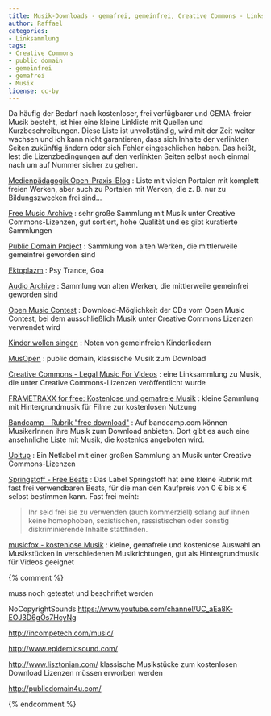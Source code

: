 ```yaml
---
title: Musik-Downloads - gemafrei, gemeinfrei, Creative Commons - Linksammlung
author: Raffael
categories:
- Linksammlung
tags:
- Creative Commons
- public domain
- gemeinfrei
- gemafrei
- Musik
license: cc-by
---
```

Da häufig der Bedarf nach kostenloser, frei verfügbarer und GEMA-freier Musik besteht, ist hier eine kleine Linkliste mit Quellen und Kurzbeschreibungen. Diese Liste ist unvollständig, wird mit der Zeit weiter wachsen und ich kann nicht garantieren, dass sich Inhalte der verlinkten Seiten zukünftig ändern oder sich Fehler eingeschlichen haben. Das heißt, lest die Lizenzbedingungen auf den verlinkten Seiten selbst noch einmal nach um auf Nummer sicher zu gehen.

[Medienpädagogik Open-Praxis-Blog](https://www.medienpaedagogik-praxis.de/kostenlose-medien/freie-musik/)
: Liste mit vielen Portalen mit komplett freien Werken, aber auch zu Portalen mit Werken, die z. B. nur zu Bildungszwecken frei sind...

[Free Music Archive](http://freemusicarchive.org/)
: sehr große Sammlung mit Musik unter Creative Commons-Lizenzen, gut sortiert, hohe Qualität und es gibt kuratierte Sammlungen

[Public Domain Project](http://de.publicdomainproject.org/)
: Sammlung von alten Werken, die mittlerweile gemeinfrei geworden sind

[Ektoplazm](http://www.ektoplazm.com/section/free-music)
: Psy Trance, Goa

[Audio Archive](https://archive.org/details/audio)
: Sammlung von alten Werken, die mittlerweile gemeinfrei geworden sind

[Open Music Contest](http://www.openmusiccontest.org/sampler/)
: Download-Möglichkeit der CDs vom Open Music Contest, bei dem ausschließlich Musik unter Creative Commons Lizenzen verwendet wird

[Kinder wollen singen](http://musik.klarmachen-zum-aendern.de/kinder-wollen-singen)
: Noten von gemeinfreien Kinderliedern

[MusOpen](https://musopen.org/)
: public domain, klassische Musik zum Download

[Creative Commons - Legal Music For Videos](http://creativecommons.org/legalmusicforvideos)
: eine Linksammlung zu Musik, die unter Creative Commons-Lizenzen veröffentlicht wurde

[FRAMETRAXX for free: Kostenlose und gemafreie Musik](https://www.frametraxx.de/info/kostenlose-gemafreie-musik.html)
: kleine Sammlung mit Hintergrundmusik für Filme zur kostenlosen Nutzung

[Bandcamp - Rubrik "free download"](https://bandcamp.com/tag/free-download)
: Auf bandcamp.com können MusikerInnen ihre Musik zum Download anbieten. Dort gibt es auch eine ansehnliche Liste mit Musik, die kostenlos angeboten wird.

[Upitup](http://www.upitup.com/)
: Ein Netlabel mit einer großen Sammlung an Musik unter Creative Commons-Lizenzen

[Springstoff - Free Beats](https://www.springstoff.de/produktkategorie/musik/musik-download/)
: Das Label Springstoff hat eine kleine Rubrik mit fast frei verwendbaren Beats, für die man den Kaufpreis von 0 € bis x € selbst bestimmen kann. Fast frei meint:
  
  > Ihr seid frei sie zu verwenden (auch kommerziell) solang auf ihnen keine homophoben, sexistischen, rassistischen oder sonstig diskriminierende Inhalte stattfinden.

[musicfox - kostenlose Musik](http://www.musicfox.com/info/kostenlose-gemafreie-musik.php)
: kleine, gemafreie und kostenlose Auswahl an Musikstücken in verschiedenen Musikrichtungen, gut als Hintergrundmusik für Videos geeignet

{% comment %}

muss noch getestet und beschriftet werden

NoCopyrightSounds https://www.youtube.com/channel/UC_aEa8K-EOJ3D6gOs7HcyNg

http://incompetech.com/music/

http://www.epidemicsound.com/

http://www.lisztonian.com/
klassische Musikstücke zum kostenlosen Download
Lizenzen müssen erworben werden

http://publicdomain4u.com/

{% endcomment %}
